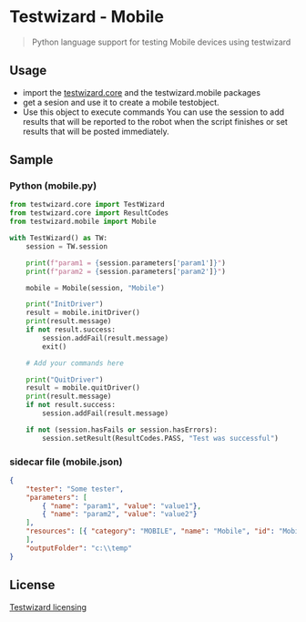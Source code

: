 # Testwizard - Mobile

> Python language support for testing Mobile devices using testwizard

## Usage

* import the [testwizard.core](https://pypi.org/project/testwizard.core/) and the testwizard.mobile packages
* get a sesion and use it to create a mobile testobject.
* Use this object to execute commands
You can use the session to add results that will be reported to the robot when the script finishes or set results that will be posted immediately.

## Sample

### Python (mobile.py)

```Python
from testwizard.core import TestWizard
from testwizard.core import ResultCodes
from testwizard.mobile import Mobile

with TestWizard() as TW:
    session = TW.session

    print(f"param1 = {session.parameters['param1']}")
    print(f"param2 = {session.parameters['param2']}")

    mobile = Mobile(session, "Mobile")

    print("InitDriver")
    result = mobile.initDriver()
    print(result.message)
    if not result.success:
        session.addFail(result.message)
        exit()

    # Add your commands here

    print("QuitDriver")
    result = mobile.quitDriver()
    print(result.message)
    if not result.success:
        session.addFail(result.message)

    if not (session.hasFails or session.hasErrors):
        session.setResult(ResultCodes.PASS, "Test was successful")
```

### sidecar file (mobile.json)

```json
{
    "tester": "Some tester",
    "parameters": [
        { "name": "param1", "value": "value1"},
        { "name": "param2", "value": "value2"}
    ],
    "resources": [{ "category": "MOBILE", "name": "Mobile", "id": "Mobile 1"}
    ],
    "outputFolder": "c:\\temp"
}
```

## License

[Testwizard licensing](https://www.eurofins-digitaltesting.com/testwizard/)
